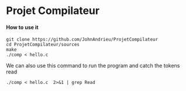 # Projet Compilateur

#### How to use it

```
git clone https://github.com/JohnAndrieu/ProjetCompilateur
cd ProjetCompilateur/sources
make
./comp < hello.c
```

We can also use this command to run the program and catch the tokens read

```
./comp < hello.c  2>&1 | grep Read
```
